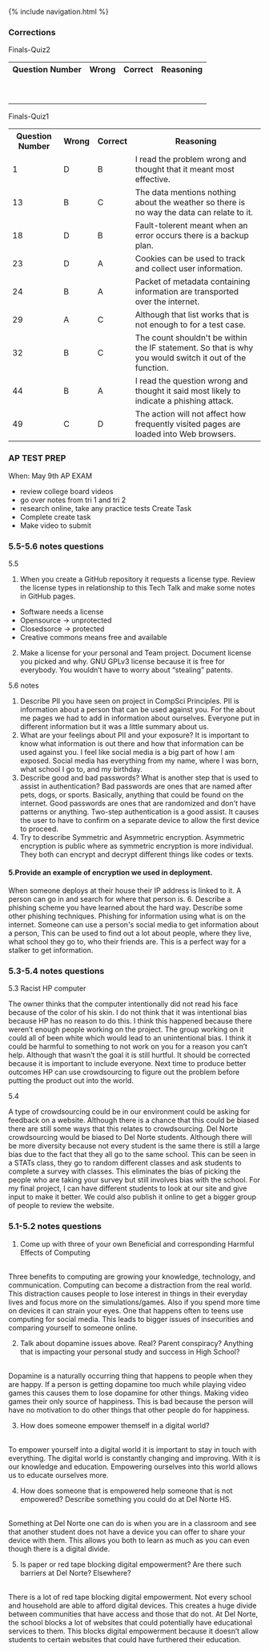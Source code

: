 {% include navigation.html %}
### Corrections 

 Finals-Quiz2
<table>
  <tr>
  <th>Question Number</th>
  <th>Wrong</th>
  <th>Correct</th>
  <th>Reasoning</th>
  </tr>
  <tr>
  <td> </td>
  <td> </td>
  <td> </td>
  <td> </td>
  </tr>
 <tr>
  <td> </td>
  <td> </td>
  <td> </td>
  <td> </td>
  </tr>
 <tr>
  <td> </td>
  <td> </td>
  <td> </td>
  <td> </td>
  </tr>
 <tr>
  <td> </td>
  <td> </td>
  <td> </td>
  <td> </td>
  </tr>
 <tr>
  <td> </td>
  <td> </td>
  <td> </td>
  <td> </td>
  </tr>
 <tr>
  <td> </td>
  <td> </td>
  <td> </td>
  <td> </td>
  </tr>
 <tr>
  <td> </td>
  <td> </td>
  <td> </td>
  <td> </td>
  </tr>
 <tr>
  <td> </td>
  <td> </td>
  <td> </td>
  <td> </td>
  </tr>
 <tr>
  <td> </td>
  <td> </td>
  <td> </td>
  <td> </td>
  </tr>
  </table>
  
 Finals-Quiz1
<table>
  <tr>
  <th>Question Number</th>
  <th>Wrong</th>
  <th>Correct</th>
  <th>Reasoning</th>
  </tr>
  <tr>
  <td> 1 </td>
  <td> D </td>
  <td> B </td>
  <td> I read the problem wrong and thought that it meant most effective. </td>
  </tr>
 <tr>
  <td> 13 </td>
  <td> B </td>
  <td> C </td>
  <td> The data mentions nothing about the weather so there is no way the data can relate to it.  </td>
  </tr>
 <tr>
  <td> 18 </td>
  <td> D </td>
  <td> B </td>
  <td> Fault-tolerent meant when an error occurs there is a backup plan. </td>
  </tr>
 <tr>
  <td> 23 </td>
  <td> D </td>
  <td> A </td>
  <td> Cookies can be used to track and collect user information. </td>
  </tr>
 <tr>
  <td> 24 </td>
  <td> B </td>
  <td> A </td>
  <td> Packet of metadata containing information are transported over the internet. </td>
  </tr>
 <tr>
  <td> 29 </td>
  <td> A </td>
  <td> C </td>
  <td> Although that list works that is not enough to for a test case. </td>
  </tr>
 <tr>
  <td> 32 </td>
  <td> B </td>
  <td> C </td>
  <td> The count shouldn't be within the IF statement. So that is why you would switch it out of the function. </td>
  </tr>
 <tr>
  <td> 44 </td>
  <td> B </td>
  <td> A </td>
  <td> I read the question wrong and thought it said most likely to indicate a phishing attack.</td>
  </tr>
 <tr>
  <td> 49 </td>
  <td> C </td>
  <td> D </td>
  <td> The action will not affect how frequently visited pages are loaded into Web browsers. </td>
  </tr>
  </table>

### AP TEST PREP 
When: May 9th AP EXAM
- review college board videos
- go over notes from tri 1 and tri 2
- research online, take any practice tests
Create Task
- Complete create task
- Make video to submit

### 5.5-5.6 notes questions
 5.5
1. When you create a GitHub repository it requests a license type. Review the license types in relationship to this Tech Talk and make some notes in GitHub pages.
- Software needs a license
- Opensource -> unprotected 
- Closedsorce -> protected
- Creative commons means free and available
2. Make a license for your personal and Team project. Document license you picked and why.
GNU GPLv3 license because it is free for everybody. You wouldn’t have to worry about “stealing” patents. 

5.6 notes

1. Describe PII you have seen on project in CompSci Principles.
PII is information about a person that can be used against you. For the about me pages we had to add in information about ourselves. Everyone put in different information but it was a little summary about us.
2. What are your feelings about PII and your exposure?
It is important to know what information is out there and how that information can be used against you. I feel like social media is a big part of how I am exposed. Social media has everything from my name, where I was born, what school I go to, and my birthday. 
3. Describe good and bad passwords? What is another step that is used to assist in authentication?
Bad passwords are ones that are named after pets, dogs, or sports. Basically, anything that could be found on the internet. Good passwords are ones that are randomized and don't have patterns or anything. Two-step authentication is a good assist. It causes the user to have to confirm on a separate device to allow the first device to proceed. 
4. Try to describe Symmetric and Asymmetric encryption.
Asymmetric encryption is public where as symmetric encryption is more individual. They both can encrypt and decrypt different things like codes or texts. 
#### 5.Provide an example of encryption we used in deployment.
When someone deploys at their house their IP address is linked to it. A person can go in and search for where that person is. 
6. Describe a phishing scheme you have learned about the hard way. Describe some other phishing techniques.
Phishing for information using what is on the internet. Someone can use a person's social media to get information about a person, This can be used to find out a lot about people, where they live, what school they go to, who their friends are. This is a perfect way for a stalker to get information. 



### 5.3-5.4 notes questions
5.3 Racist HP computer

The owner thinks that the computer intentionally did not read his face because of the color of his skin. I do not think that it was intentional bias because HP has no reason to do this. I think this happened because there weren’t enough people working on the project. The group working on it could all of been white which would lead to an unintentional bias. I think it could be harmful to something to not work on you for a reason you can’t help. Although that wasn’t the goal it is still hurtful. It should be corrected because it is important to include everyone. Next time to produce better outcomes HP can use crowdsourcing to figure out the problem before putting the product out into the world. 

5.4

A type of crowdsourcing could be in our environment could be asking for feedback on a website. Although there is a chance that this could be biased there are still some ways that this relates to crowdsourcing. Del Norte crowdsourcing would be biased to Del Norte students. Although there will be more diversity because not every student is the same there is still a large bias due to the fact that they all go to the same school. This can be seen in a STATs class, they go to random different classes and ask students to complete a survey with classes. This eliminates the bias of picking the people who are taking your survey but still involves bias with the school. For my final project, I can have different students to look at our site and give input to make it better. We could also publish it online to get a bigger group of people to review the website. 

### 5.1-5.2 notes questions
1. Come up with three of your own Beneficial and corresponding Harmful Effects of Computing
<br>
Three benefits to computing are growing your knowledge, technology, and communication. Computing can become a distraction from the real world. This distraction causes people to lose interest in things in their everyday lives and focus more on the simulations/games. Also if you spend more time on devices it can strain your eyes. One that happens often to teens use computing for social media. This leads to bigger issues of insecurities and comparing yourself to someone online. 

2. Talk about dopamine issues above. Real? Parent conspiracy? Anything that is impacting your personal study and success in High School?
<br>
Dopamine is a naturally occurring thing that happens to people when they are happy. If a person is getting dopamine too much while playing video games this causes them to lose dopamine for other things. Making video games their only source of happiness. This is bad because the person will have no motivation to do other things that other people do for happiness. 

3. How does someone empower themself in a digital world?
<br>
To empower yourself into a digital world it is important to stay in touch with everything. The digital world is constantly changing and improving. With it is our knowledge and education. Empowering ourselves into this world allows us to educate ourselves more. 

4. How does someone that is empowered help someone that is not empowered? Describe something you could do at Del Norte HS.
<br>
Something at Del Norte one can do is when you are in a classroom and see that another student does not have a device you can offer to share your device with them. This allows you both to learn as much as you can even though there is a digital divide. 

5. Is paper or red tape blocking digital empowerment? Are there such barriers at Del Norte? Elsewhere?
<br>
There is a lot of red tape blocking digital empowerment. Not every school and household are able to afford digital devices. This creates a huge divide between communities that have access and those that do not. At Del Norte, the school blocks a lot of websites that could potentially have educational services to them. This blocks digital empowerment because it doesn’t allow students to certain websites that could have furthered their education. 
